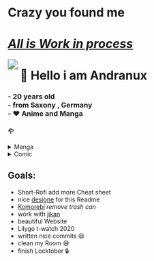 # <b>Crazy you found me</b>

<h1><u><b><i> All is Work in process </i></b></u></h1><img src="https://img.shields.io/badge/Version-Alpha-red" style="zoom:150%;" align="left" />

# 👋 Hello i am Andranux

<h3>- 20 years old<br>
- from Saxony , Germany<br>
- ❤️ Anime and Manga</h3>
<h4><b>や</b></h4>

<details>
	<summary>Manga</summary>
	<table>
		<tr>
			<td><b>Name</b></td>
			<td><b>Band / Edition</b></td>
			<td><b>Publisher</b></td>
		</tr>
		<tr>
			<td>Arte</td>
			<td>1-2</td>
			<td><a href="https://www.carlsen.de/manga"> Carlsen </a></td>
		</tr>
		<tr>
			<td>Bloom into you</td>
			<td>1-7</td>
			<td><a href="https://www.carlsen.de/manga"> Carlsen </a></td>
		</tr>
		<tr>
			<td>Blue Exorcist</td>
			<td>1-3</td>
			<td><a href="https://www.kaze-online.de/"> Kaze </a></td>
		</tr>
		<tr>
			<td>Bottom-Tier</td>
			<td>1</td>
			<td><a href="https://yenpress.com/">Yen On</a></td>
		</tr>
		<tr>
			<td>Citrus</td>
			<td>1-5</td>
			<td><a href="https://www.tokyopop.de/"> Tokyo Pop </a></td>
		</tr>
		<tr>
			<td>Delicious in Dungeon</td>
			<td>1</td>
			<td><a href="https://www.egmont-manga.de/"> Egmont </a></td>
		</tr>
		<tr>
			<td>Die Braut des Magiers</td>
			<td>1</td>
			<td><a href="https://www.tokyopop.de/"> Tokyo Pop </a></td>
		</tr>
		<tr>
			<td>Elfen Lied</td>
			<td>1</td>
			<td><a href="https://www.tokyopop.de/"> Tokyo Pop </a></td>
		</tr>
		<tr>
			<td>Goblin Slayer (The singing Death)</td>
			<td>1</td>
			<td><a href="https://altraverse.de/"> Altraverse </a></td>
		</tr>
		<tr>
			<td>I am Sherlock</td>
			<td>1-4</td>
			<td><a href="https://www.carlsen.de/manga"> Carlsen </a></td>
		</tr>
		<tr>
			<td>Is it wrong to pick up Girls in a Dungeon</td>
			<td>1-5</td>
			<td><a href="https://www.kaze-online.de/"> Kaze </a></td>
		</tr>
		<tr>
			<td>Leseprobe Oktober_2020 - März_2021</td>
			<td>free reading sample</td>
			<td><a href="https://www.kaze-online.de/"> Kaze </a></td>
		</tr>
		<tr>
			<td>Love and Lies</td>
			<td>1-5</td>
			<td><a href="https://www.kaze-online.de/"> Kaze </a></td>
		</tr>
		<tr>
			<td>Nur du darfst mich fesseln</td>
			<td>1</td>
			<td><a href="https://altraverse.de/"> Altraverse </a></td>
		</tr>
		<tr>
			<td>Uzumaki</td>
			<td>Delux Edition</td>
			<td><a href="https://www.carlsen.de/manga"> Carlsen </a></td>
		</tr>
		<tr>
			<td>Weathering with you</td>
			<td>Roman</td>
			<td><a href="https://www.egmont-manga.de/"> Egmont </a></td>
		</tr>
		<tr>
			<td>You shine in the Moonlight</td>
			<td>1-2</td>
			<td><a href="https://www.egmont-manga.de/"> Egmont </a></td>
		</tr>
		<tr>
			<td>Your Name</td>
			<td>1-3</td>
			<td><a href="https://www.egmont-manga.de/"> Egmont </a></td>
		</tr>
	</table>
</details>
<details>
	<summary>Comic</summary>
	<table>
		<tr>
			<td><b>Name</b></td>
			<td><b>Publisher</b></td>
		</tr>
		<tr>
			<td>Der Oracle Code_</td>
			<td>Panini-ink</td>
		</tr>
	</table>
</details>

## Goals:
- Short-Rofi add more Cheat sheet
- nice [designe](https://github.com/abhisheknaiidu/awesome-github-profile-readme) for this Readme
- [Komorebi](https://github.com/Komorebi-Fork/komorebi/tree/master) <i>remove trash can</i>
- work with [jikan](https://github.com/jikan-me/jikan)
- beautiful Website
- Lilygo t-watch 2020
- written nice commits 😆
- clean my Room 😅
- finish Locktober 🔒

